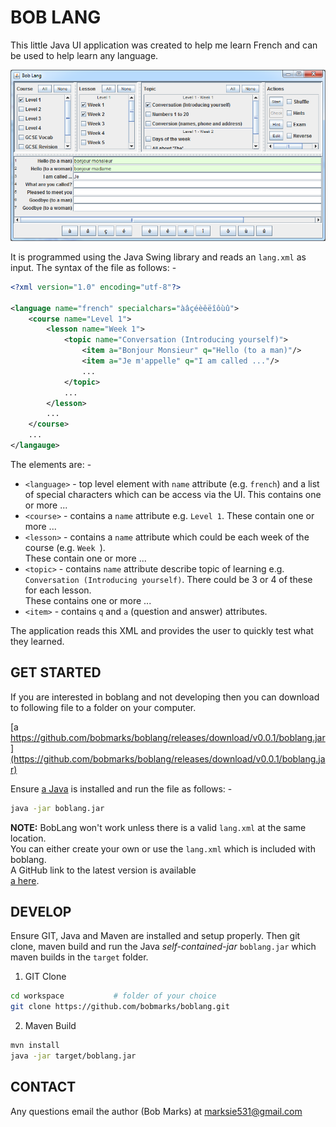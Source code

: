 BOB LANG
========

This little Java UI application was created to help me learn French and can be used to help learn any language.  

![Screenshot of BobLang](https://github.com/bobmarks/boblang/raw/master/images/screenshot.png "Screenshot of BobLang")

It is programmed using the Java Swing library and reads an `lang.xml` as input.  The syntax of the 
file as follows: -

```xml
<?xml version="1.0" encoding="utf-8"?>
 
<language name="french" specialchars="àâçéèêëîôùû">
    <course name="Level 1">
        <lesson name="Week 1">
            <topic name="Conversation (Introducing yourself)">
                <item a="Bonjour Monsieur" q="Hello (to a man)"/>
                <item a="Je m'appelle" q="I am called ..."/>
                ...
            </topic>
            ...
        </lesson>
        ...
    </course>
    ...
</langauge>
```

The elements are: -

* `<language>` - top level element with `name` attribute (e.g. `french`) and a list
   of special characters which can be access via the UI.  This contains one or more  ...
* `<course>` - contains a `name` attribute e.g. `Level 1`.  These contain one or more  ...
* `<lesson>` - contains a `name` attribute which could be each week of the course (e.g. `Week `).  
  These contain one or more  ...
* `<topic>` - contains `name` attribute describe topic of learning e.g. 
  `Conversation (Introducing yourself)`.  There could be 3 or 4 of these for each lesson.  
  These contains one or more  ...
* `<item>` - contains `q` and `a` (question and answer) attributes.  

The application reads this XML and provides the user to quickly test what they learned.


GET STARTED
-----------

If you are interested in boblang and not developing then you can download to following file to a folder
on your computer.

[a https://github.com/bobmarks/boblang/releases/download/v0.0.1/boblang.jar](https://github.com/bobmarks/boblang/releases/download/v0.0.1/boblang.jar)

Ensure [a Java](https://java.com/download) is installed and run the file as follows: -

```bash
java -jar boblang.jar
```

**NOTE:** BobLang won't work unless there is a valid `lang.xml` at the same location.  
You can either create your own or use the `lang.xml` which is included with boblang.  
A GitHub link to the latest version is available   
[a here](https://raw.githubusercontent.com/bobmarks/boblang/master/lang.xml).

DEVELOP
-------

Ensure GIT, Java and Maven are installed and setup properly.  Then git clone, maven
build and run the Java _self-contained-jar_ `boblang.jar` which maven builds in the
`target` folder.

1. GIT Clone 

```bash
cd workspace           # folder of your choice
git clone https://github.com/bobmarks/boblang.git
```
    
2. Maven Build 

```bash
mvn install
java -jar target/boblang.jar
```

CONTACT
-------

Any questions email the author (Bob Marks) at marksie531@gmail.com

